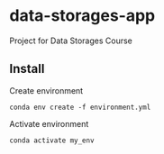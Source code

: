 # data-storages-app
Project for Data Storages Course


## Install
Create environment
```
conda env create -f environment.yml
```

Activate environment
```
conda activate my_env
```

